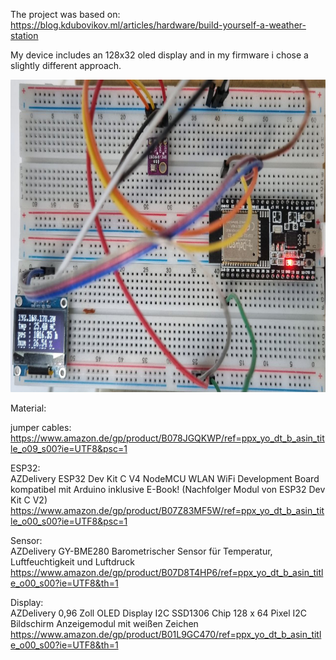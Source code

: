 The project was based on:
https://blog.kdubovikov.ml/articles/hardware/build-yourself-a-weather-station

My device includes an 128x32 oled display and in my firmware i chose a slightly different approach.




<img src="https://github.com/25017/weather_firmware/blob/57fb0e1b22a0f3ca902eafdab3d1f78965a6d584/photo_2022-03-22%2009.46.13.jpeg" width="600" height="500">

Material:

jumper cables:  
https://www.amazon.de/gp/product/B078JGQKWP/ref=ppx_yo_dt_b_asin_title_o09_s00?ie=UTF8&psc=1  

ESP32:  
AZDelivery ESP32 Dev Kit C V4 NodeMCU WLAN WiFi Development Board kompatibel mit Arduino inklusive E-Book! (Nachfolger Modul von ESP32 Dev Kit C V2)  
https://www.amazon.de/gp/product/B07Z83MF5W/ref=ppx_yo_dt_b_asin_title_o00_s00?ie=UTF8&psc=1  

Sensor:  
AZDelivery GY-BME280 Barometrischer Sensor für Temperatur, Luftfeuchtigkeit und Luftdruck  
https://www.amazon.de/gp/product/B07D8T4HP6/ref=ppx_yo_dt_b_asin_title_o00_s00?ie=UTF8&th=1  


Display:  
AZDelivery 0,96 Zoll OLED Display I2C SSD1306 Chip 128 x 64 Pixel I2C Bildschirm Anzeigemodul mit weißen Zeichen  
https://www.amazon.de/gp/product/B01L9GC470/ref=ppx_yo_dt_b_asin_title_o00_s00?ie=UTF8&th=1  
